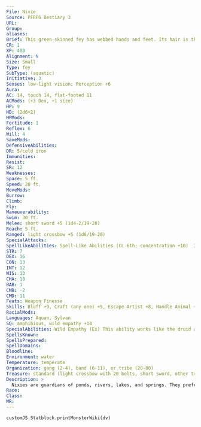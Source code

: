 ```yaml
---
File: Nixie
Source: PFRPG Bestiary 3
URL: 
Group: 
aliases: 
Brief: This green-skinned fey has webbed hands and feet. Its hair is the color of seaweed, and is decorated with shells.
CR: 1
XP: 400
Alignment: N
Size: Small
Type: fey
SubType: (aquatic)
Initiative: 3
Senses: low-light vision; Perception +6
Aura: 
AC: 14, touch 14, flat-footed 11
ACMods: (+3 Dex, +1 size)
HP: 9
HD: (2d6+2)
HPMods: 
Fortitude: 1
Reflex: 6
Will: 4
SaveMods: 
DefensiveAbilities: 
DR: 5/cold iron
Immunities: 
Resist: 
SR: 12
Weaknesses: 
Space: 5 ft.
Speed: 20 ft.
MoveMods: 
Burrow: 
Climb: 
Fly: 
Maneuverability: 
Swim: 30 ft.
Melee: short sword +5 (1d4-2/19-20)
Reach: 5 ft.
Ranged: light crossbow +5 (1d6/19-20)
SpecialAttacks: 
SpellLikeAbilities: Spell-Like Abilities (CL 6th; concentration +10)  3/day-charm person (DC 15)  1/day-water breathing (CL 12th)
STR: 7
DEX: 16
CON: 13
INT: 12
WIS: 13
CHA: 18
BAB: 1
CMB: -2
CMD: 11
Feats: Weapon Finesse
Skills: Bluff +9, Craft (any one) +5, Escape Artist +8, Handle Animal +6, Perception +6, Perform (sing) +8, Sense Motive +5, Stealth +12, Swim +10
RacialMods: 
Languages: Aquan, Sylvan
SQ: amphibious, wild empathy +14
SpecialAbilities: Wild Empathy (Ex) This ability works like the druid ability of the same name. The nixie's total includes a +8 racial bonus on wild empathy checks.
SpellsKnown: 
SpellsPrepared: 
SpellDomains: 
Bloodline: 
Environment: water
Temperature: temperate
Organization: gang (2-4), band (6-11), or tribe (20-80)
Treasure: standard (light crossbow with 20 bolts, short sword, other treasure)
Description: >
  Nixies are guardians of ponds, rivers, lakes, and springs. They prefer dwelling in idyllic places, which they protect from the depredations of predators and careless humanoids. While this often involves confusing enemies and driving foes away, nixies are not afraid of spilling blood to protect their homes-though they prefer not to resort to such means unless completely necessary. Nixies are 4 feet tall and rarely weigh more than 45 pounds.  Nixies avoid combat if possible, using charm person to lead humanoids away from their lairs. They sometimes use this ability  to enslave people to act as protectors or help with a task that is simply too big for them to deal with. They cast water breathing on charmed creatures helping with tasks below the surface. Nixies are reclusive and prefer to keep their presence hidden. They make lairs underwater, forming small communities if their numbers are great enough. Legends speak of a secret nixie kingdom at the bottom of a great lake, but no one has yet confirmed its location.  BOG NIXIES  In some lands, nixies are evil creatures who lead folk to drown in their waters, either by captivating their targets with song or by assuming the form of an animal or humanoid and tricking a hunter or explorer into dangerous waters. These evil nixies prefer dwelling in festering swamps or blighted fens, and are typically known as bog nixies. The fact that a bog nixie can grant minor wishes, ironically, only increases their opportunities for evil, as brave or foolish explorers deliberately seek them out.  A bog nixie is a neutral evil nixie with the advanced creature template who has the following additional powers. A bog nixie's CR is +2 higher than a normal nixie's.  Captivating Song (Su): This works like the harpy ability of the same name. The save DC is Charisma-based.  Change Shape (Su): This works as polymorph, and allows the bog nixie to assume the form of any Small or Medium aquatic animal or humanoid.  Minor Wish (Sp): Once per day, a bog nixie can create a magical effect in exchange for a gift or service from a humanoid. The power of this "wish" is no greater than what can be done with a 3rd-level spell.
Race: 
Class: 
MR: 
---
```

```dataviewjs
customJS.Statblock.printMonsterWiki(dv)
```

